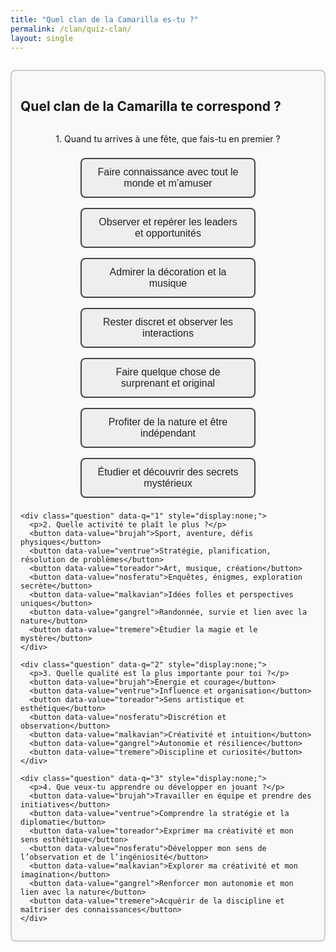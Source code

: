 ```yaml
---
title: "Quel clan de la Camarilla es-tu ?"
permalink: /clan/quiz-clan/
layout: single
---
```


<div id="clan-quiz" style="max-width: 600px; margin: 2em auto; padding: 1em; border: 2px solid #ccc; border-radius: 8px; background: #f9f9f9;">
  <h2>Quel clan de la Camarilla te correspond ?</h2>
  
  <div id="quiz-content">
    <div class="question" data-q="0">
      <p>1. Quand tu arrives à une fête, que fais-tu en premier ?</p>
      <button data-value="brujah">Faire connaissance avec tout le monde et m’amuser</button>
      <button data-value="ventrue">Observer et repérer les leaders et opportunités</button>
      <button data-value="toreador">Admirer la décoration et la musique</button>
      <button data-value="nosferatu">Rester discret et observer les interactions</button>
      <button data-value="malkavian">Faire quelque chose de surprenant et original</button>
      <button data-value="gangrel">Profiter de la nature et être indépendant</button>
      <button data-value="tremere">Étudier et découvrir des secrets mystérieux</button>
    </div>

    <div class="question" data-q="1" style="display:none;">
      <p>2. Quelle activité te plaît le plus ?</p>
      <button data-value="brujah">Sport, aventure, défis physiques</button>
      <button data-value="ventrue">Stratégie, planification, résolution de problèmes</button>
      <button data-value="toreador">Art, musique, création</button>
      <button data-value="nosferatu">Enquêtes, énigmes, exploration secrète</button>
      <button data-value="malkavian">Idées folles et perspectives uniques</button>
      <button data-value="gangrel">Randonnée, survie et lien avec la nature</button>
      <button data-value="tremere">Étudier la magie et le mystère</button>
    </div>

    <div class="question" data-q="2" style="display:none;">
      <p>3. Quelle qualité est la plus importante pour toi ?</p>
      <button data-value="brujah">Énergie et courage</button>
      <button data-value="ventrue">Influence et organisation</button>
      <button data-value="toreador">Sens artistique et esthétique</button>
      <button data-value="nosferatu">Discrétion et observation</button>
      <button data-value="malkavian">Créativité et intuition</button>
      <button data-value="gangrel">Autonomie et résilience</button>
      <button data-value="tremere">Discipline et curiosité</button>
    </div>

    <div class="question" data-q="3" style="display:none;">
      <p>4. Que veux-tu apprendre ou développer en jouant ?</p>
      <button data-value="brujah">Travailler en équipe et prendre des initiatives</button>
      <button data-value="ventrue">Comprendre la stratégie et la diplomatie</button>
      <button data-value="toreador">Exprimer ma créativité et mon sens esthétique</button>
      <button data-value="nosferatu">Développer mon sens de l’observation et de l’ingéniosité</button>
      <button data-value="malkavian">Explorer ma créativité et mon imagination</button>
      <button data-value="gangrel">Renforcer mon autonomie et mon lien avec la nature</button>
      <button data-value="tremere">Acquérir de la discipline et maîtriser des connaissances</button>
    </div>
  </div>

  <div id="quiz-result" style="display:none; margin-top: 1em; padding: 1em; border: 2px solid #aaa; border-radius: 8px; background: #fff;">
    <h3>Ton clan idéal :</h3>
    <p id="result-text"></p>
  </div>
</div>

<script>
(function(){
  const buttons = document.querySelectorAll('#clan-quiz button');
  const answers = [];
  buttons.forEach(btn => {
    btn.addEventListener('click', function() {
      const questionDiv = this.parentElement;
      const qIndex = parseInt(questionDiv.getAttribute('data-q'));
      answers[qIndex] = this.getAttribute('data-value');

      // Passer à la question suivante
      questionDiv.style.display = 'none';
      const nextQ = document.querySelector(`.question[data-q="${qIndex + 1}"]`);
      if(nextQ){
        nextQ.style.display = 'block';
      } else {
        showResult();
      }
    });
  });

  function showResult(){
    const counts = {};
    answers.forEach(ans => counts[ans] = (counts[ans] || 0) + 1);
    let max = 0, clan = '';
    for(const c in counts){
      if(counts[c] > max){ max = counts[c]; clan = c; }
    }

    const descriptions = {
      brujah: "💪 **Brujah** : Tu es dynamique et audacieux ! Ce clan t’aidera à développer la collaboration, le courage et la capacité à relever des défis en équipe.",
      ventrue: "🧠 **Ventrue** : Tu es stratégique et observateur. Ce clan t’enseignera l’organisation, la diplomatie et la gestion d’influences.",
      toreador: "🎨 **Toreador** : Tu es créatif et sensible à l’esthétique. Ce clan favorise le sens artistique, l’expression et l’inspiration.",
      nosferatu: "🕵️ **Nosferatu** : Tu es discret et observateur. Ce clan t’encourage à développer l’ingéniosité, l’observation et la résolution de mystères.",
      malkavian: "🤪 **Malkavian** : Tu es intuitif et original ! Ce clan t’aidera à développer ta créativité mentale, ton sens de l’originalité et ta perception du monde différemment.",
      gangrel: "🌿 **Gangrel** : Tu es indépendant et proche de la nature. Ce clan favorise l’autonomie, la résilience et le lien avec l’environnement.",
      tremere: "🔮 **Tremere** : Tu es studieux et mystique. Ce clan t’apprendra la discipline, l’étude et la maîtrise de connaissances spécialisées."
    };

    document.getElementById('result-text').innerHTML = descriptions[clan];
    document.getElementById('quiz-result').style.display = 'block';
  }
})();
</script>
<style>
  #clan-quiz button {
    display: inline-block;
    width: 100%;          /* Tous les boutons prennent toute la largeur de leur conteneur */
    max-width: 280px;     /* Limite la largeur sur grand écran */
    padding: 12px 20px;   /* Hauteur uniforme */
    margin: 8px auto;     /* Espacement entre boutons */
    border: 2px solid #444;
    border-radius: 8px;
    background-color: #eee;
    color: #222;
    font-size: 16px;
    cursor: pointer;
    text-align: center;
    transition: all 0.2s ease;
    box-sizing: border-box;
  }

  #clan-quiz button:hover {
    background-color: #444;
    color: #fff;
    transform: scale(1.05);
  }

  /* Centrer les boutons dans leur conteneur */
  .question {
    display: flex;
    flex-direction: column;
    align-items: center;
  }

  /* Assurer une uniformité sur petits écrans */
  @media (max-width: 480px) {
    #clan-quiz button {
      font-size: 14px;
      padding: 10px 16px;
    }
  }
</style>
